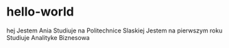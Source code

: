 # hello-world
hej
Jestem Ania
Studiuje na Politechnice Slaskiej
Jestem na pierwszym roku
Studiuje Analityke Biznesowa
